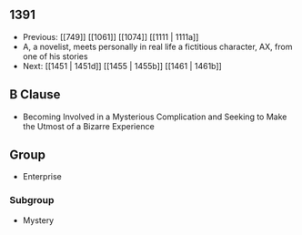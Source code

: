 ## 1391
- Previous: [[749]] [[1061]] [[1074]] [[1111 | 1111a]] 
- A, a novelist, meets personally in real life a fictitious character, AX, from one of his stories
- Next: [[1451 | 1451d]] [[1455 | 1455b]] [[1461 | 1461b]] 

## B Clause
- Becoming Involved in a Mysterious Complication and Seeking to Make the Utmost of a Bizarre Experience

## Group
- Enterprise

### Subgroup
- Mystery

